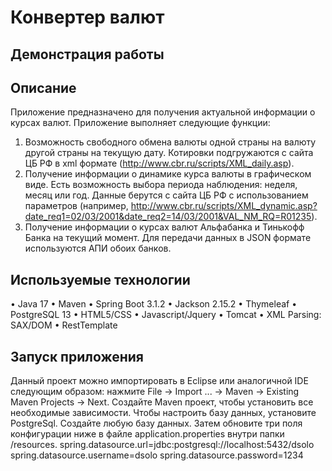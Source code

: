 # Конвертер валют
## Демонстрация работы
## Описание
Приложение предназначено для получения актуальной информации о курсах валют. Приложение выполняет следующие функции:
1. Возможность свободного обмена валюты одной страны на валюту другой страны на текущую дату. Котировки подгружаются с сайта ЦБ РФ в xml формате (http://www.cbr.ru/scripts/XML_daily.asp).
2. Получение информации о динамике курса валюты в графическом виде. Есть возможность выбора периода наблюдения: неделя, месяц или год. Данные берутся с сайта ЦБ РФ с использованием параметров (например, http://www.cbr.ru/scripts/XML_dynamic.asp?date_req1=02/03/2001&date_req2=14/03/2001&VAL_NM_RQ=R01235).
3. Получение информации о курсах валют Альфабанка и Тинькофф Банка на текущий момент. Для передачи данных в JSON формате используются АПИ обоих банков.
## Используемые технологии
•	Java 17
•	Maven
•	Spring Boot 3.1.2
•	Jackson 2.15.2
•	Thymeleaf
•	PostgreSQL 13
•	HTML5/CSS
•	Javascript/Jquery
•	Tomcat
•	XML Parsing: SAX/DOM
•	RestTemplate
## Запуск приложения
Данный проект можно импортировать в Eclipse или аналогичной IDE следующим образом: нажмите File -> Import ... -> Maven -> Existing Maven Projects -> Next.
Создайте Maven проект, чтобы установить все необходимые зависимости.
Чтобы настроить базу данных, установите PostgreSql. Создайте любую базу данных.
Затем обновите три поля конфигурации ниже в файле application.properties внутри папки /resources.
spring.datasource.url=jdbc:postgresql://localhost:5432/dsolo
spring.datasource.username=dsolo
spring.datasource.password=1234

